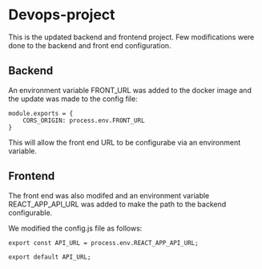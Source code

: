 # Devops-project

This is the updated backend and frontend project.
 Few modifications were done to the backend and front end configuration.

## Backend

An environment variable FRONT_URL was added to the docker image and the update was made to the config file:

```
module.exports = {
    CORS_ORIGIN: process.env.FRONT_URL
}
```

This will allow the front end URL to be configurabe via an environment variable.


## Frontend

The front end was also modifed and an environment variable REACT_APP_API_URL was added to make the path to the backend configurable.

We modified the config.js file as follows:
```
export const API_URL = process.env.REACT_APP_API_URL;

export default API_URL;
```



